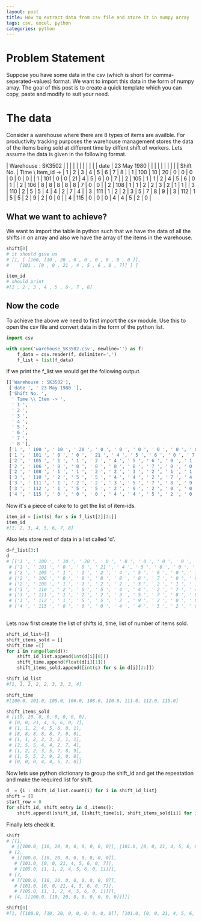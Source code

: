 ```yaml
---
layout: post
title: How to extract data from csv file and store it in numpy array
tags: csv, excel, python
categories: python
---
```


# Problem Statement
Suppose you have some data in the csv (which is short for comma-seperated-values) format. 
We want to import this data in the form of numpy array. The goal of this post is to create
a quick template which you can copy, paste and modify to suit your need.

# The data

Consider a warehouse where there are 8 types of items are availble. For productivity tracking
purposes the warehouse management stores the data of the items being sold at different time 
by diffent shift of workers. Lets assume the data is given in the following format.

| Warehouse : SK3502 | | | | | | | | | | 
| date | 23 May 1980 | | | | | | | | | 
| Shift No. | Time \ Item_id -> | 1 | 2 | 3 | 4 | 5 | 6 | 7 | 8 | 
| 1 | 100 | 10 | 20 | 0 | 0 | 0 | 0 | 0 | 0 |
| 1 | 101 | 0 | 0 | 21 | 4 | 5 | 6 | 0 | 7 | 
| 2 | 105 | 1 | 1 | 2 | 4 | 5 | 6 | 0 | 1 | 
| 2 | 106 | 8 | 8 | 8 | 8 | 8 | 7 | 0 | 0 | 
| 2 | 108 | 1 | 1 | 2 | 2 | 3 | 2 | 1 | 1 | 
| 3 | 110 | 2 | 5 | 5 | 4 | 4 | 2 | 7 | 4 | 
| 3 | 111 | 1 | 2 | 2 | 3 | 5 | 7 | 8 | 9 | 
| 3 | 112 | 1 | 5 | 5 | 2 | 9 | 2 | 0 | 0 | 
| 4 | 115 | 0 | 0 | 0 | 4 | 4 | 5 | 2 | 0 | 

## What we want to achieve?

We want to import the table in python such that we have the data of all the shifts in on array
and also we have the array of the items in the warehouse.

```python
shift[0]
# it should give us 
# [1, [ [100, [10 , 20 , 0 , 0 , 0 , 0 , 0 , 0 ]],
#    [101 , [0 , 0 , 21 , 4 , 5 , 6 , 0 , 7]] ] ]

item_id
# should print 
#[1 , 2 , 3 , 4 , 5 , 6 , 7 , 8]

```

## Now the code

To achieve the above we need to first import the csv module. Use this to open the csv file and 
convert data in the form of the python list.

```python
import csv

with open('warehouse_SK3502.csv', newline='') as f:
    f_data = csv.reader(f, delimiter=',')
    f_list = list(f_data)

```

If we print the f_list we would get the following output.

```python
[['Warehouse : SK3502'],
 ['date ', ' 23 May 1980 '],
 ['Shift No. ',
  ' Time \\ Item -> ',
  ' 1 ',
  ' 2 ',
  ' 3 ',
  ' 4 ',
  ' 5 ',
  ' 6 ',
  ' 7 ',
  ' 8 '],
 ['1 ', ' 100 ', ' 10 ', ' 20 ', ' 0 ', ' 0 ', ' 0 ', ' 0 ', ' 0 ', ' 0 '],
 ['1 ', ' 101 ', ' 0 ', ' 0 ', ' 21 ', ' 4 ', ' 5 ', ' 6 ', ' 0 ', ' 7  '],
 ['2 ', ' 105 ', ' 1 ', ' 1 ', ' 2 ', ' 4 ', ' 5 ', ' 6 ', ' 0 ', ' 1  '],
 ['2 ', ' 106 ', ' 8 ', ' 8 ', ' 8 ', ' 8 ', ' 8 ', ' 7 ', ' 0 ', ' 0  '],
 ['2 ', ' 108 ', ' 1 ', ' 1 ', ' 2 ', ' 2 ', ' 3 ', ' 2 ', ' 1 ', ' 1  '],
 ['3 ', ' 110 ', ' 2 ', ' 5 ', ' 5 ', ' 4 ', ' 4 ', ' 2 ', ' 7 ', ' 4  '],
 ['3 ', ' 111 ', ' 1 ', ' 2 ', ' 2 ', ' 3 ', ' 5 ', ' 7 ', ' 8 ', ' 9  '],
 ['3 ', ' 112 ', ' 1 ', ' 5 ', ' 5 ', ' 2 ', ' 9 ', ' 2 ', ' 0 ', ' 0  '],
 ['4 ', ' 115 ', ' 0 ', ' 0 ', ' 0 ', ' 4 ', ' 4 ', ' 5 ', ' 2 ', ' 0  ']]

```

Now it's a piece of cake to to get the list of item-ids.

```python
item_id = [int(s) for s in f_list[2][2:]]
item_id
#[1, 2, 3, 4, 5, 6, 7, 8]

```

Also lets store rest of data in a list called 'd'.

```python
d=f_list[3:]
d
# [['1 ', ' 100 ', ' 10 ', ' 20 ', ' 0 ', ' 0 ', ' 0 ', ' 0 ', ' 0 ', ' 0 '],
 # ['1 ', ' 101 ', ' 0 ', ' 0 ', ' 21 ', ' 4 ', ' 5 ', ' 6 ', ' 0 ', ' 7  '],
 # ['2 ', ' 105 ', ' 1 ', ' 1 ', ' 2 ', ' 4 ', ' 5 ', ' 6 ', ' 0 ', ' 1  '],
 # ['2 ', ' 106 ', ' 8 ', ' 8 ', ' 8 ', ' 8 ', ' 8 ', ' 7 ', ' 0 ', ' 0  '],
 # ['2 ', ' 108 ', ' 1 ', ' 1 ', ' 2 ', ' 2 ', ' 3 ', ' 2 ', ' 1 ', ' 1  '],
 # ['3 ', ' 110 ', ' 2 ', ' 5 ', ' 5 ', ' 4 ', ' 4 ', ' 2 ', ' 7 ', ' 4  '],
 # ['3 ', ' 111 ', ' 1 ', ' 2 ', ' 2 ', ' 3 ', ' 5 ', ' 7 ', ' 8 ', ' 9  '],
 # ['3 ', ' 112 ', ' 1 ', ' 5 ', ' 5 ', ' 2 ', ' 9 ', ' 2 ', ' 0 ', ' 0  '],
 # ['4 ', ' 115 ', ' 0 ', ' 0 ', ' 0 ', ' 4 ', ' 4 ', ' 5 ', ' 2 ', ' 0  ']]
 
```

Lets now first create the list of shifts id, time, list of number of items sold.

```python
shift_id_list=[]
shift_items_sold = []
shift_time =[]
for i in range(len(d)):
    shift_id_list.append(int(d[i][0]))
    shift_time.append(float(d[i][1]))
    shift_items_sold.append([int(s) for s in d[i][2:]])

shift_id_list
#[1, 1, 2, 2, 2, 3, 3, 3, 4]

shift_time
#[100.0, 101.0, 105.0, 106.0, 108.0, 110.0, 111.0, 112.0, 115.0]

shift_items_sold
# [[10, 20, 0, 0, 0, 0, 0, 0],
 # [0, 0, 21, 4, 5, 6, 0, 7],
 # [1, 1, 2, 4, 5, 6, 0, 1],
 # [8, 8, 8, 8, 8, 7, 0, 0],
 # [1, 1, 2, 2, 3, 2, 1, 1],
 # [2, 5, 5, 4, 4, 2, 7, 4],
 # [1, 2, 2, 3, 5, 7, 8, 9],
 # [1, 5, 5, 2, 9, 2, 0, 0],
 # [0, 0, 0, 4, 4, 5, 2, 0]]

```

Now lets use python dictionary to group the shift_id and get the repeatation and make 
the required list for shift.

```python
d_ = {i : shift_id_list.count(i) for i in shift_id_list}
shift = []
start_row = 0
for shift_id, shift_entry in d_.items():
    shift.append([shift_id, [[shift_time[i], shift_items_sold[i]] for i in range(start_row, start_row + shift_entry)]])

```

Finally lets check it.

```python
shift
# [[1,
  # [[100.0, [10, 20, 0, 0, 0, 0, 0, 0]], [101.0, [0, 0, 21, 4, 5, 6, 0, 7]]]],
 # [2,
  # [[100.0, [10, 20, 0, 0, 0, 0, 0, 0]],
   # [101.0, [0, 0, 21, 4, 5, 6, 0, 7]],
   # [105.0, [1, 1, 2, 4, 5, 6, 0, 1]]]],
 # [3,
  # [[100.0, [10, 20, 0, 0, 0, 0, 0, 0]],
   # [101.0, [0, 0, 21, 4, 5, 6, 0, 7]],
   # [105.0, [1, 1, 2, 4, 5, 6, 0, 1]]]],
 # [4, [[100.0, [10, 20, 0, 0, 0, 0, 0, 0]]]]]

shift[0]
#[1, [[100.0, [10, 20, 0, 0, 0, 0, 0, 0]], [101.0, [0, 0, 21, 4, 5, 6, 0, 7]]]]

```

